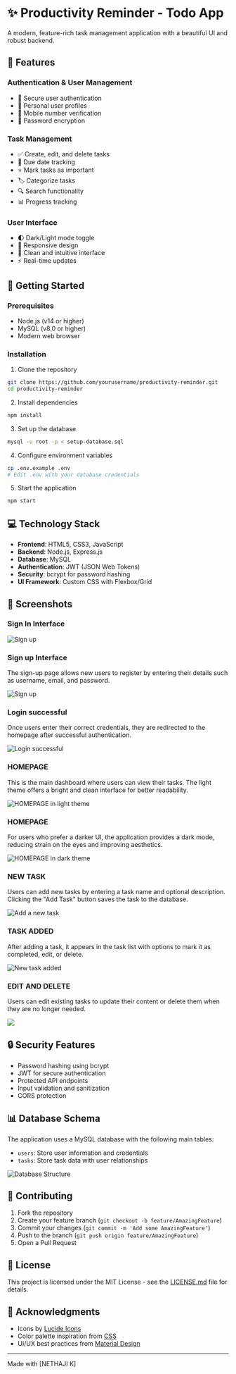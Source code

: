 # ✨ Productivity Reminder - Todo App

A modern, feature-rich task management application with a beautiful UI and robust backend.


## 🌟 Features

### Authentication & User Management
- 🔐 Secure user authentication
- 👤 Personal user profiles
- 📱 Mobile number verification
- 🔑 Password encryption


### Task Management
- ✅ Create, edit, and delete tasks
- 📅 Due date tracking
- ⭐ Mark tasks as important
- 🏷️ Categorize tasks
- 🔍 Search functionality
- 📊 Progress tracking

### User Interface
- 🌓 Dark/Light mode toggle
- 📱 Responsive design
- 🎯 Clean and intuitive interface
- ⚡ Real-time updates


## 🚀 Getting Started

### Prerequisites
- Node.js (v14 or higher)
- MySQL (v8.0 or higher)
- Modern web browser

### Installation

1. Clone the repository
```bash
git clone https://github.com/yourusername/productivity-reminder.git
cd productivity-reminder
```

2. Install dependencies
```bash
npm install
```

3. Set up the database
```bash
mysql -u root -p < setup-database.sql
```

4. Configure environment variables
```bash
cp .env.example .env
# Edit .env with your database credentials
```

5. Start the application
```bash
npm start
```

## 💻 Technology Stack

- **Frontend**: HTML5, CSS3, JavaScript
- **Backend**: Node.js, Express.js
- **Database**: MySQL
- **Authentication**: JWT (JSON Web Tokens)
- **Security**: bcrypt for password hashing
- **UI Framework**: Custom CSS with Flexbox/Grid

## 📱 Screenshots

### Sign In Interface
![Sign up](https://github.com/XNethaji/To-do-list/blob/main/Screenshot%202025-03-13%20042117.png)

### Sign up Interface
The sign-up page allows new users to register by entering their details such as username, email, and password.  

![Sign up](https://github.com/XNethaji/To-do-list/blob/main/Screenshot%202025-03-13%20042159.png)

### Login successful 
Once users enter their correct credentials, they are redirected to the homepage after successful authentication.

![Login successful](https://github.com/XNethaji/To-do-list/blob/main/Screenshot%202025-03-13%20042219.png)

### HOMEPAGE
This is the main dashboard where users can view their tasks. The light theme offers a bright and clean interface for better readability. 

![HOMEPAGE in light theme](https://github.com/XNethaji/To-do-list/blob/main/Screenshot%202025-03-13%20042404.png)

### HOMEPAGE
For users who prefer a darker UI, the application provides a dark mode, reducing strain on the eyes and improving aesthetics.  

![HOMEPAGE in dark theme](https://github.com/XNethaji/To-do-list/blob/main/Screenshot%202025-03-13%20042421.png)

### NEW TASK
Users can add new tasks by entering a task name and optional description. Clicking the "Add Task" button saves the task to the database.  

![Add a new task](https://github.com/XNethaji/To-do-list/blob/main/Screenshot%202025-03-13%20042537.png)

### TASK ADDED
After adding a task, it appears in the task list with options to mark it as completed, edit, or delete.  

![New task added](https://github.com/XNethaji/To-do-list/blob/main/Screenshot%202025-03-13%20042553.png)

### EDIT AND DELETE 
Users can edit existing tasks to update their content or delete them when they are no longer needed.  

![](https://github.com/XNethaji/To-do-list/blob/main/Screenshot%202025-03-13%20042421.png)


## 🔒 Security Features

- Password hashing using bcrypt
- JWT for secure authentication
- Protected API endpoints
- Input validation and sanitization
- CORS protection

## 📊 Database Schema

The application uses a MySQL database with the following main tables:

- `users`: Store user information and credentials
- `tasks`: Store task data with user relationships

![Database Structure](https://hebbkx1anhila5yf.public.blob.vercel-storage.com/Screenshot%202025-03-13%20042828-ay0irBdMeOPMR0MBgyvXpG7ycLBY9d.png)




## 🤝 Contributing

1. Fork the repository
2. Create your feature branch (`git checkout -b feature/AmazingFeature`)
3. Commit your changes (`git commit -m 'Add some AmazingFeature'`)
4. Push to the branch (`git push origin feature/AmazingFeature`)
5. Open a Pull Request

## 📝 License

This project is licensed under the MIT License - see the [LICENSE.md](LICENSE.md) file for details.

## 🙏 Acknowledgments

- Icons by [Lucide Icons](https://lucide.dev)
- Color palette inspiration from [CSS](https://tailwindcss.com)
- UI/UX best practices from [Material Design](https://material.io)

---

Made with   [NETHAJI K]
